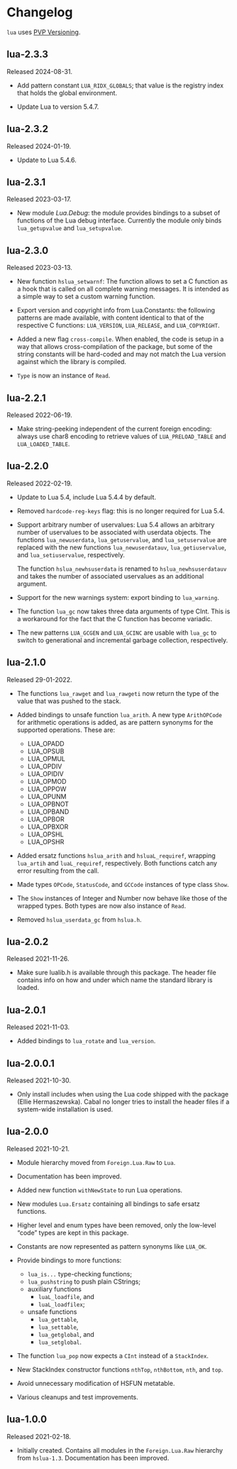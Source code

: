 # Changelog

`lua` uses [PVP Versioning][].

## lua-2.3.3

Released 2024-08-31.

-   Add pattern constant `LUA_RIDX_GLOBALS`; that value is the
    registry index that holds the global environment.

-   Update Lua to version 5.4.7.

## lua-2.3.2

Released 2024-01-19.

-   Update to Lua 5.4.6.

## lua-2.3.1

Released 2023-03-17.

-   New module *Lua.Debug*: the module provides bindings to a
    subset of functions of the Lua debug interface. Currently the
    module only binds `lua_getupvalue` and `lua_setupvalue`.

## lua-2.3.0

Released 2023-03-13.

-   New function `hslua_setwarnf`: The function allows to set a
    C function as a hook that is called on all complete warning
    messages. It is intended as a simple way to set a custom
    warning function.

-   Export version and copyright info from Lua.Constants: the
    following patterns are made available, with content identical
    to that of the respective C functions: `LUA_VERSION`,
    `LUA_RELEASE`, and `LUA_COPYRIGHT`.

-   Added a new flag `cross-compile`. When enabled, the code is
    setup in a way that allows cross-compilation of the package,
    but some of the string constants will be hard-coded and may
    not match the Lua version against which the library is
    compiled.

-   `Type` is now an instance of `Read`.

## lua-2.2.1

Released 2022-06-19.

-   Make string-peeking independent of the current foreign
    encoding: always use char8 encoding to retrieve values of
    `LUA_PRELOAD_TABLE` and `LUA_LOADED_TABLE`.

## lua-2.2.0

Released 2022-02-19.

-   Update to Lua 5.4, include Lua 5.4.4 by default.

-   Removed `hardcode-reg-keys` flag: this is no longer required
    for Lua 5.4.

-   Support arbitrary number of uservalues: Lua 5.4 allows an
    arbitrary number of uservalues to be associated with userdata
    objects. The functions `lua_newuserdata`, `lua_getuservalue`,
    and `lua_setuservalue` are replaced with the new functions
    `lua_newuserdatauv`, `lua_getiuservalue`, and
    `lua_setiuservalue`, respectively.

    The function `hslua_newhsuserdata` is renamed to
    `hslua_newhsuserdatauv` and takes the number of associated
    uservalues as an additional argument.

-   Support for the new warnings system: export binding to
    `lua_warning`.

-   The function `lua_gc` now takes three data arguments of type
    CInt. This is a workaround for the fact that the C function
    has become variadic.

-   The new patterns `LUA_GCGEN` and `LUA_GCINC` are usable with
    `lua_gc` to switch to generational and incremental garbage
    collection, respectively.

## lua-2.1.0

Released 29-01-2022.

-   The functions `lua_rawget` and `lua_rawgeti` now return the
    type of the value that was pushed to the stack.

-   Added bindings to unsafe function `lua_arith`. A new type
    `ArithOPCode` for arithmetic operations is added, as are
    pattern synonyms for the supported operations. These are:

    -   LUA_OPADD
    -   LUA_OPSUB
    -   LUA_OPMUL
    -   LUA_OPDIV
    -   LUA_OPIDIV
    -   LUA_OPMOD
    -   LUA_OPPOW
    -   LUA_OPUNM
    -   LUA_OPBNOT
    -   LUA_OPBAND
    -   LUA_OPBOR
    -   LUA_OPBXOR
    -   LUA_OPSHL
    -   LUA_OPSHR

-   Added ersatz functions `hslua_arith` and `hsluaL_requiref`,
    wrapping `lua_artih` and `luaL_requiref`, respectively. Both
    functions catch any error resulting from the call.

-   Made types `OPCode`, `StatusCode`, and `GCCode` instances of
    type class `Show`.

-   The `Show` instances of Integer and Number now behave like
    those of the wrapped types. Both types are now also instance
    of `Read`.

-   Removed `hslua_userdata_gc` from `hslua.h`.

## lua-2.0.2

Released 2021-11-26.

-   Make sure lualib.h is available through this package. The
    header file contains info on how and under which name the
    standard library is loaded.

## lua-2.0.1

Released 2021-11-03.

-   Added bindings to `lua_rotate` and `lua_version`.

## lua-2.0.0.1

Released 2021-10-30.

-   Only install includes when using the Lua code shipped with the
    package (Ellie Hermaszewska). Cabal no longer tries to install
    the header files if a system-wide installation is used.

## lua-2.0.0

Released 2021-10-21.

-   Module hierarchy moved from `Foreign.Lua.Raw` to `Lua`.

-   Documentation has been improved.

-   Added new function `withNewState` to run Lua operations.

-   New modules `Lua.Ersatz` containing all bindings to safe
    ersatz functions.

-   Higher level and enum types have been removed, only the
    low-level “code” types are kept in this package.

-   Constants are now represented as pattern synonyms like
    `LUA_OK`.

-   Provide bindings to more functions:

    -   `lua_is...` type-checking functions;
    -   `lua_pushstring` to push plain CStrings;
    -   auxiliary functions
        -   `luaL_loadfile`, and
        -   `luaL_loadfilex`;
    -   unsafe functions
        -   `lua_gettable`,
        -   `lua_settable`,
        -   `lua_getglobal`, and
        -   `lua_setglobal`.

-   The function `lua_pop` now expects a `CInt` instead of a
    `StackIndex`.

-   New StackIndex constructor functions `nthTop`, `nthBottom`,
    `nth`, and `top`.

-   Avoid unnecessary modification of HSFUN metatable.

-   Various cleanups and test improvements.

## lua-1.0.0

Released 2021-02-18.

-   Initially created. Contains all modules in the
    `Foreign.Lua.Raw` hierarchy from `hslua-1.3`. Documentation
    has been improved.

  [PVP Versioning]: https://pvp.haskell.org
